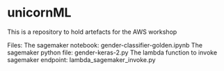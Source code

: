# unicornML

This is a repository to hold artefacts for the AWS workshop

Files:
The sagemaker notebook: gender-classifier-golden.ipynb
The sagemaker python file: gender-keras-2.py
The lambda function to invoke sagemaker endpoint: lambda_sagemaker_invoke.py

